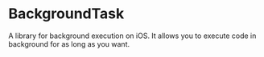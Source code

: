 # BackgroundTask

 A library for background execution on iOS.
 It allows you to execute code in background for as long as you want.
